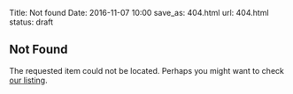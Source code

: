 Title: Not found
Date: 2016-11-07 10:00
save_as: 404.html
url: 404.html
status: draft

## Not Found

The requested item could not be located. Perhaps you might want to check [our listing](/).
